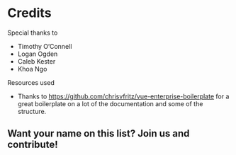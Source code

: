 # Credits

Special thanks to

- Timothy O‘Connell
- Logan Ogden
- Caleb Kester
- Khoa Ngo

Resources used

- Thanks to https://github.com/chrisvfritz/vue-enterprise-boilerplate for a great boilerplate on a lot of the documentation and some of the structure.

## Want your name on this list? Join us and contribute!
